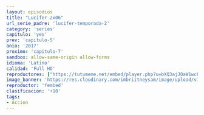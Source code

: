 ```yaml
---
layout: episodios
title: "Lucifer 2x06"
url_serie_padre: 'lucifer-temporada-2'
category: 'series'
capitulo: 'yes'
prev: 'capitulo-5'
anio: '2017'
proximo: 'capitulo-7'
sandbox: allow-same-origin allow-forms
idioma: 'Latino'
calidad: 'Full HD'
reproductores: ["https://tutumeme.net/embed/player.php?u=bXQ3ajJOaW1wcFRGcEs2VW5XRGExTlRPMytmUnc3bHVwcWhoenVIUjI5SHF5TlNwc0taaG1jN2gwZHZSNTlIRHVhV2tZWitkNUtDVDNOL1ZvYW1rYjJWcG02WT0"]
image_banner: 'https://res.cloudinary.com/imbriitneysam/image/upload/v1546476989/punisher-banner-min.jpg'
reproductor: 'fembed'
clasificacion: '+10'
tags:
- Accion
---
```












